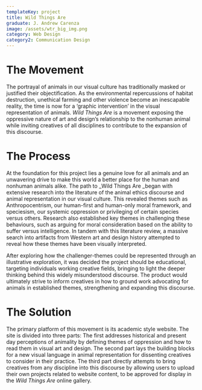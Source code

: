 ```yaml
---
templateKey: project
title: Wild Things Are
graduate: J. Andrew Carenza
image: /assets/wtr_big_img.png
category: Web Design
category2: Communication Design
---
```

# The Movement 

The portrayal of animals in our visual culture has traditionally masked or justified their objectification. As the environmental repercussions of habitat destruction, unethical farming and other violence become an inescapable reality, the time is now for a ‘graphic intervention’ in the visual representation of animals. _Wild Things Are_ is a movement exposing the oppressive nature of art and design’s relationship to the nonhuman animal while inviting creatives of all disciplines to contribute to the expansion of this discourse.

# The Process

At the foundation for this project lies a genuine love for all animals and an unwavering drive to make this world a better place for the human and nonhuman animals alike. The path to _Wild Things Are _began with extensive research into the literature of the animal ethics discourse and animal representation in our visual culture. This revealed themes such as Anthropocentrism, our human-first and human-only moral framework, and speciesism, our systemic oppression or privileging of certain species versus others. Research also established key themes in challenging these behaviours, such as arguing for moral consideration based on the ability to suffer versus intelligence. In tandem with this literature review, a massive search into artifacts from Western art and design history attempted to reveal how these themes have been visually interpreted. 

After exploring how the challenger-themes could be represented through an illustrative exploration, it was decided the project should be educational, targeting individuals working creative fields, bringing to light the deeper thinking behind this widely misunderstood discourse. The product would ultimately strive to inform creatives in how to ground work advocating for animals in established themes, strengthening and expanding this discourse. 

# The Solution

The primary platform of this movement is its academic style website. The site is divided into three parts: The first addresses historical and present day perceptions of animality by defining themes of oppression  and how to read them in visual art and design. The second part lays the building blocks for a new visual language in animal representation for dissenting creatives to consider in their practice. The third part directly attempts to bring creatives from any discipline into this discourse by allowing users to upload their own projects related to website content, to be approved for display in the _Wild Things Are_ online gallery.
